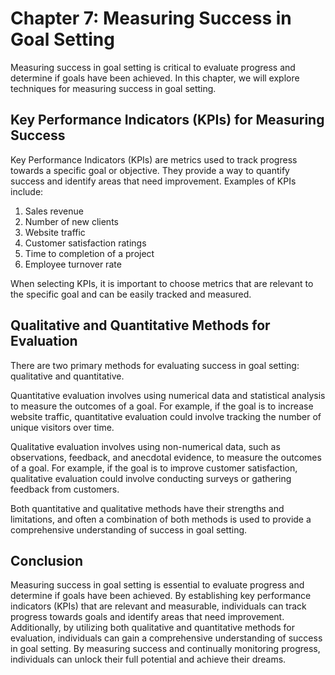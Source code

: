 Chapter 7: Measuring Success in Goal Setting
============================================

Measuring success in goal setting is critical to evaluate progress and determine if goals have been achieved. In this chapter, we will explore techniques for measuring success in goal setting.

Key Performance Indicators (KPIs) for Measuring Success
-------------------------------------------------------

Key Performance Indicators (KPIs) are metrics used to track progress towards a specific goal or objective. They provide a way to quantify success and identify areas that need improvement. Examples of KPIs include:

1. Sales revenue
2. Number of new clients
3. Website traffic
4. Customer satisfaction ratings
5. Time to completion of a project
6. Employee turnover rate

When selecting KPIs, it is important to choose metrics that are relevant to the specific goal and can be easily tracked and measured.

Qualitative and Quantitative Methods for Evaluation
---------------------------------------------------

There are two primary methods for evaluating success in goal setting: qualitative and quantitative.

Quantitative evaluation involves using numerical data and statistical analysis to measure the outcomes of a goal. For example, if the goal is to increase website traffic, quantitative evaluation could involve tracking the number of unique visitors over time.

Qualitative evaluation involves using non-numerical data, such as observations, feedback, and anecdotal evidence, to measure the outcomes of a goal. For example, if the goal is to improve customer satisfaction, qualitative evaluation could involve conducting surveys or gathering feedback from customers.

Both quantitative and qualitative methods have their strengths and limitations, and often a combination of both methods is used to provide a comprehensive understanding of success in goal setting.

Conclusion
----------

Measuring success in goal setting is essential to evaluate progress and determine if goals have been achieved. By establishing key performance indicators (KPIs) that are relevant and measurable, individuals can track progress towards goals and identify areas that need improvement. Additionally, by utilizing both qualitative and quantitative methods for evaluation, individuals can gain a comprehensive understanding of success in goal setting. By measuring success and continually monitoring progress, individuals can unlock their full potential and achieve their dreams.
